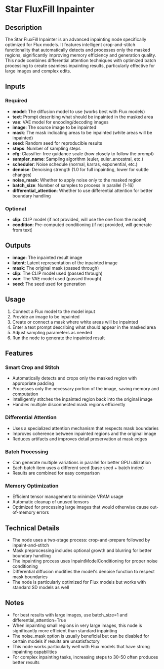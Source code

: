 # Star FluxFill Inpainter

## Description
The Star FluxFill Inpainter is an advanced inpainting node specifically optimized for Flux models. It features intelligent crop-and-stitch functionality that automatically detects and processes only the masked regions, significantly improving memory efficiency and generation quality. This node combines differential attention techniques with optimized batch processing to create seamless inpainting results, particularly effective for large images and complex edits.

## Inputs

### Required
- **model**: The diffusion model to use (works best with Flux models)
- **text**: Prompt describing what should be inpainted in the masked area
- **vae**: VAE model for encoding/decoding images
- **image**: The source image to be inpainted
- **mask**: The mask indicating areas to be inpainted (white areas will be inpainted)
- **seed**: Random seed for reproducible results
- **steps**: Number of sampling steps
- **cfg**: Classifier-free guidance scale (how closely to follow the prompt)
- **sampler_name**: Sampling algorithm (euler, euler_ancestral, etc.)
- **scheduler**: Noise schedule (normal, karras, exponential, etc.)
- **denoise**: Denoising strength (1.0 for full inpainting, lower for subtle changes)
- **noise_mask**: Whether to apply noise only to the masked region
- **batch_size**: Number of samples to process in parallel (1-16)
- **differential_attention**: Whether to use differential attention for better boundary handling

### Optional
- **clip**: CLIP model (if not provided, will use the one from the model)
- **condition**: Pre-computed conditioning (if not provided, will generate from text)

## Outputs
- **image**: The inpainted result image
- **latent**: Latent representation of the inpainted image
- **mask**: The original mask (passed through)
- **clip**: The CLIP model used (passed through)
- **vae**: The VAE model used (passed through)
- **seed**: The seed used for generation

## Usage
1. Connect a Flux model to the model input
2. Provide an image to be inpainted
3. Create or connect a mask where white areas will be inpainted
4. Enter a text prompt describing what should appear in the masked area
5. Adjust sampling parameters as needed
6. Run the node to generate the inpainted result

## Features

### Smart Crop and Stitch
- Automatically detects and crops only the masked region with appropriate padding
- Processes only the necessary portion of the image, saving memory and computation
- Intelligently stitches the inpainted region back into the original image
- Handles multiple disconnected mask regions efficiently

### Differential Attention
- Uses a specialized attention mechanism that respects mask boundaries
- Improves coherence between inpainted regions and the original image
- Reduces artifacts and improves detail preservation at mask edges

### Batch Processing
- Can generate multiple variations in parallel for better GPU utilization
- Each batch item uses a different seed (base seed + batch index)
- Results are combined for easy comparison

### Memory Optimization
- Efficient tensor management to minimize VRAM usage
- Automatic cleanup of unused tensors
- Optimized for processing large images that would otherwise cause out-of-memory errors

## Technical Details
- The node uses a two-stage process: crop-and-prepare followed by inpaint-and-stitch
- Mask preprocessing includes optional growth and blurring for better boundary handling
- The inpainting process uses InpaintModelConditioning for proper noise conditioning
- Differential diffusion modifies the model's denoise function to respect mask boundaries
- The node is particularly optimized for Flux models but works with standard SD models as well

## Notes
- For best results with large images, use batch_size=1 and differential_attention=True
- When inpainting small regions in very large images, this node is significantly more efficient than standard inpainting
- The noise_mask option is usually beneficial but can be disabled for certain models if results are unsatisfactory
- This node works particularly well with Flux models that have strong inpainting capabilities
- For complex inpainting tasks, increasing steps to 30-50 often produces better results
